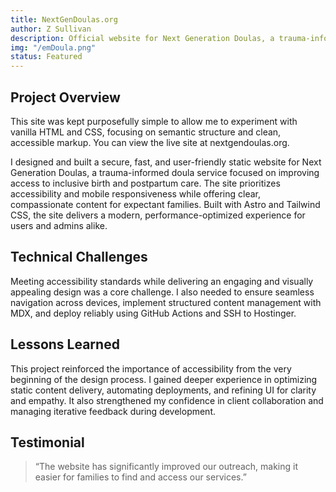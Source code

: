 ```yaml
---
title: NextGenDoulas.org
author: Z Sullivan
description: Official website for Next Generation Doulas, a trauma-informed doula service dedicated to improving access to birth and postpartum care.
img: "/emDoula.png"
status: Featured
---
```

## Project Overview

This site was kept purposefully simple to allow me to experiment with vanilla HTML and CSS, focusing on semantic structure and clean, accessible markup. You can view the live site at nextgendoulas.org.

I designed and built a secure, fast, and user-friendly static website for Next Generation Doulas, a trauma-informed doula service focused on improving access to inclusive birth and postpartum care. The site prioritizes accessibility and mobile responsiveness while offering clear, compassionate content for expectant families. Built with Astro and Tailwind CSS, the site delivers a modern, performance-optimized experience for users and admins alike.

## Technical Challenges

Meeting accessibility standards while delivering an engaging and visually appealing design was a core challenge. I also needed to ensure seamless navigation across devices, implement structured content management with MDX, and deploy reliably using GitHub Actions and SSH to Hostinger.

## Lessons Learned

This project reinforced the importance of accessibility from the very beginning of the design process. I gained deeper experience in optimizing static content delivery, automating deployments, and refining UI for clarity and empathy. It also strengthened my confidence in client collaboration and managing iterative feedback during development.

## Testimonial

> “The website has significantly improved our outreach, making it easier for families to find and access our services.”
